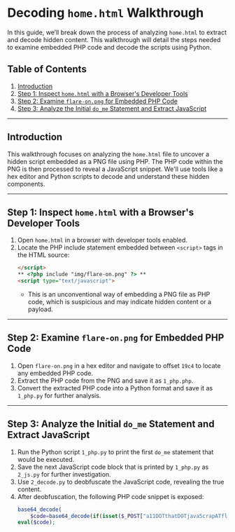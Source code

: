# Decoding `home.html` Walkthrough

In this guide, we’ll break down the process of analyzing `home.html` to extract and decode hidden content. This walkthrough will detail the steps needed to examine embedded PHP code and decode the scripts using Python.

## Table of Contents
1. [Introduction](#introduction)
2. [Step 1: Inspect `home.html` with a Browser's Developer Tools](#step-1-inspect-homehtml-with-a-browsers-developer-tools)
3. [Step 2: Examine `flare-on.png` for Embedded PHP Code](#step-2-examine-flare-onpng-for-embedded-php-code)
4. [Step 3: Analyze the Initial `do_me` Statement and Extract JavaScript](#step-3-analyze-the-initial-do_me-statement-and-extract-javascript)

---

## Introduction

This walkthrough focuses on analyzing the `home.html` file to uncover a hidden script embedded as a PNG file using PHP. The PHP code within the PNG is then processed to reveal a JavaScript snippet. We'll use tools like a hex editor and Python scripts to decode and understand these hidden components.

---

## Step 1: Inspect `home.html` with a Browser's Developer Tools

1. Open `home.html` in a browser with developer tools enabled.
2. Locate the PHP include statement embedded between `<script>` tags in the HTML source:
   ```html
   </script>
   ** <?php include "img/flare-on.png" ?> **
   <script type="text/javascript">
   ```
   - This is an unconventional way of embedding a PNG file as PHP code, which is suspicious and may indicate hidden content or a payload.

---

## Step 2: Examine `flare-on.png` for Embedded PHP Code

1. Open `flare-on.png` in a hex editor and navigate to offset `19c4` to locate any embedded PHP code.
2. Extract the PHP code from the PNG and save it as `1_php.php`.
3. Convert the extracted PHP code into a Python format and save it as `1_php.py` for further analysis.

---

## Step 3: Analyze the Initial `do_me` Statement and Extract JavaScript

1. Run the Python script `1_php.py` to print the first `do_me` statement that would be executed.
2. Save the next JavaScript code block that is printed by `1_php.py` as `2_js.py` for further investigation.
3. Use `2_decode.py` to deobfuscate the JavaScript code, revealing the true content.
4. After deobfuscation, the following PHP code snippet is exposed:
   ```php
   base64_decode(
       $code=base64_decode(if(isset($_POST["a11DOTthatDOTjava5crapATflareDASHonDOTcom"])); });
   eval($code);
   ```
